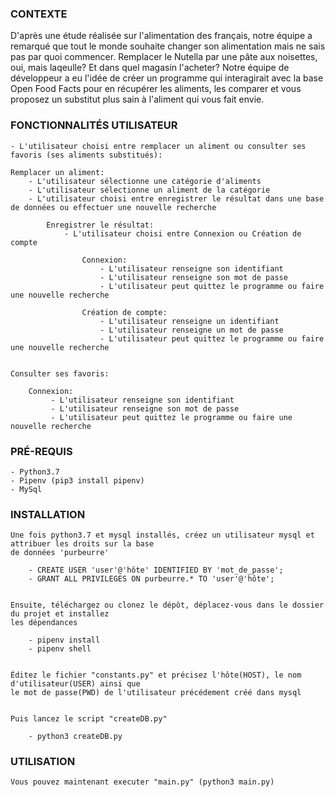    ### CONTEXTE

D'après une étude réalisée sur l'alimentation des français, notre équipe a remarqué que tout le monde souhaite changer son alimentation mais ne sais
pas par quoi commencer. Remplacer le Nutella par une pâte aux noisettes, oui, mais laqeulle? Et dans quel magasin l'acheter?
Notre équipe de développeur a eu l'idée de créer un programme qui interagirait avec la base Open Food Facts pour en récupérer les aliments, les comparer
et vous proposez un substitut plus sain à l'aliment qui vous fait envie.


   ### FONCTIONNALITÉS UTILISATEUR

    - L'utilisateur choisi entre remplacer un aliment ou consulter ses favoris (ses aliments substitués):

    Remplacer un aliment:
        - L'utilisateur sélectionne une catégorie d'aliments
        - L'utilisateur sélectionne un aliment de la catégorie
        - L'utilisateur choisi entre enregistrer le résultat dans une base de données ou effectuer une nouvelle recherche

            Enregistrer le résultat:
                - L'utilisateur choisi entre Connexion ou Création de compte

                    Connexion:
                        - L'utilisateur renseigne son identifiant
                        - L'utilisateur renseigne son mot de passe
                        - L'utilisateur peut quittez le programme ou faire une nouvelle recherche

                    Création de compte:
                        - L'utilisateur renseigne un identifiant
                        - L'utilisateur renseigne un mot de passe
                        - L'utilisateur peut quittez le programme ou faire une nouvelle recherche


    Consulter ses favoris:

        Connexion:
             - L'utilisateur renseigne son identifiant
             - L'utilisateur renseigne son mot de passe
             - L'utilisateur peut quittez le programme ou faire une nouvelle recherche

  ### PRÉ-REQUIS

    - Python3.7
    - Pipenv (pip3 install pipenv)
    - MySql


  ### INSTALLATION

    Une fois python3.7 et mysql installés, créez un utilisateur mysql et attribuer les droits sur la base
    de données 'purbeurre'

        - CREATE USER 'user'@'hôte' IDENTIFIED BY 'mot_de_passe';
        - GRANT ALL PRIVILEGES ON purbeurre.* TO 'user'@'hôte';


    Ensuite, téléchargez ou clonez le dépôt, déplacez-vous dans le dossier du projet et installez
    les dépendances

        - pipenv install
        - pipenv shell


    Éditez le fichier "constants.py" et précisez l'hôte(HOST), le nom d'utilisateur(USER) ainsi que
    le mot de passe(PWD) de l'utilisateur précédement créé dans mysql


    Puis lancez le script "createDB.py"

        - python3 createDB.py

  ### UTILISATION

    Vous pouvez maintenant executer "main.py" (python3 main.py)
